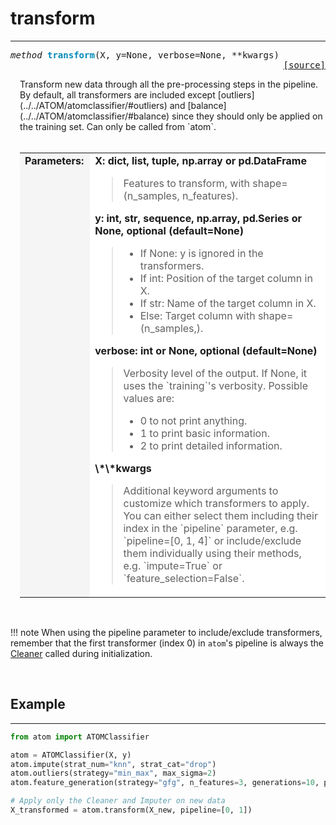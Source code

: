 # transform
-----------

<a name="atom"></a>
<pre><em>method</em> <strong style="color:#008AB8">transform</strong>(X, y=None, verbose=None, **kwargs) 
<div align="right"><a href="https://github.com/tvdboom/ATOM/blob/master/atom/atom.py#L304">[source]</a></div></pre>
<div style="padding-left:3%">
Transform new data through all the pre-processing steps in the pipeline. By default,
 all transformers are included except [outliers](../../ATOM/atomclassifier/#outliers)
 and [balance](../../ATOM/atomclassifier/#balance) since they should
 only be applied on the training set. Can only be called from `atom`.
<br /><br />
<table>
<tr>
<td width="15%" style="vertical-align:top; background:#F5F5F5;"><strong>Parameters:</strong></td>
<td width="75%" style="background:white;">
<strong>X: dict, list, tuple, np.array or pd.DataFrame</strong>
<blockquote>
Features to transform, with shape=(n_samples, n_features).
</blockquote>
<strong>y: int, str, sequence, np.array, pd.Series or None, optional (default=None)</strong>
<blockquote>
<ul>
<li>If None: y is ignored in the transformers.</li>
<li>If int: Position of the target column in X.</li>
<li>If str: Name of the target column in X.</li>
<li>Else: Target column with shape=(n_samples,).</li>
</ul>
</blockquote>
<strong>verbose: int or None, optional (default=None)</strong>
<blockquote>
Verbosity level of the output. If None, it uses the `training`'s verbosity. Possible values are:
<ul>
<li>0 to not print anything.</li>
<li>1 to print basic information.</li>
<li>2 to print detailed information.</li>
</ul>
</blockquote>
<strong>\*\*kwargs</strong>
<blockquote>
Additional keyword arguments to customize which transformers to apply. You can
 either select them including their index in the `pipeline` parameter,
 e.g. `pipeline=[0, 1, 4]` or include/exclude them individually using their
 methods, e.g. `impute=True` or `feature_selection=False`.
</blockquote>
</tr>
</table>
</div>
<br />

!!! note
    When using the pipeline parameter to include/exclude transformers, remember
    that the first transformer (index 0) in `atom`'s pipeline is always the
    [Cleaner](../data_cleaning/cleaner.md) called during
    initialization.

<br>


## Example
----------

```python
from atom import ATOMClassifier

atom = ATOMClassifier(X, y)
atom.impute(strat_num="knn", strat_cat="drop")
atom.outliers(strategy="min_max", max_sigma=2)
atom.feature_generation(strategy="gfg", n_features=3, generations=10, population=1000)

# Apply only the Cleaner and Imputer on new data
X_transformed = atom.transform(X_new, pipeline=[0, 1])
```
